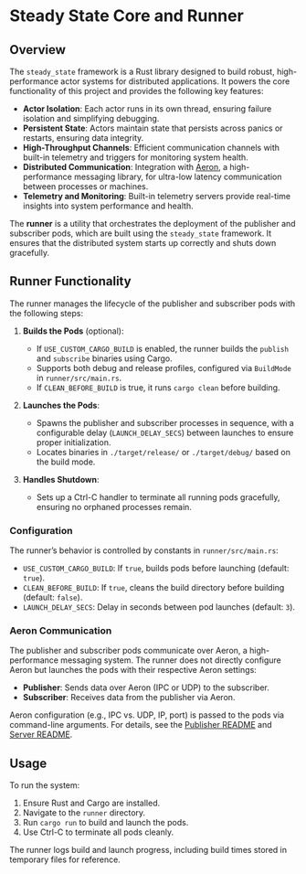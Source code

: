 
# Steady State Core and Runner

## Overview

The `steady_state` framework is a Rust library designed to build robust, high-performance actor systems for distributed applications. It powers the core functionality of this project and provides the following key features:

- **Actor Isolation**: Each actor runs in its own thread, ensuring failure isolation and simplifying debugging.
- **Persistent State**: Actors maintain state that persists across panics or restarts, ensuring data integrity.
- **High-Throughput Channels**: Efficient communication channels with built-in telemetry and triggers for monitoring system health.
- **Distributed Communication**: Integration with [Aeron](https://github.com/real-logic/aeron), a high-performance messaging library, for ultra-low latency communication between processes or machines.
- **Telemetry and Monitoring**: Built-in telemetry servers provide real-time insights into system performance and health.

The **runner** is a utility that orchestrates the deployment of the publisher and subscriber pods, which are built using the `steady_state` framework. It ensures that the distributed system starts up correctly and shuts down gracefully.

## Runner Functionality

The runner manages the lifecycle of the publisher and subscriber pods with the following steps:

1. **Builds the Pods** (optional):
    - If `USE_CUSTOM_CARGO_BUILD` is enabled, the runner builds the `publish` and `subscribe` binaries using Cargo.
    - Supports both debug and release profiles, configured via `BuildMode` in `runner/src/main.rs`.
    - If `CLEAN_BEFORE_BUILD` is true, it runs `cargo clean` before building.

2. **Launches the Pods**:
    - Spawns the publisher and subscriber processes in sequence, with a configurable delay (`LAUNCH_DELAY_SECS`) between launches to ensure proper initialization.
    - Locates binaries in `./target/release/` or `./target/debug/` based on the build mode.

3. **Handles Shutdown**:
    - Sets up a Ctrl-C handler to terminate all running pods gracefully, ensuring no orphaned processes remain.

### Configuration

The runner’s behavior is controlled by constants in `runner/src/main.rs`:

- `USE_CUSTOM_CARGO_BUILD`: If `true`, builds pods before launching (default: `true`).
- `CLEAN_BEFORE_BUILD`: If `true`, cleans the build directory before building (default: `false`).
- `LAUNCH_DELAY_SECS`: Delay in seconds between pod launches (default: `3`).

### Aeron Communication

The publisher and subscriber pods communicate over Aeron, a high-performance messaging system. The runner does not directly configure Aeron but launches the pods with their respective Aeron settings:

- **Publisher**: Sends data over Aeron (IPC or UDP) to the subscriber.
- **Subscriber**: Receives data from the publisher via Aeron.

Aeron configuration (e.g., IPC vs. UDP, IP, port) is passed to the pods via command-line arguments. For details, see the [Publisher README](#readme-2-publisher) and [Server README](#readme-3-server).

## Usage

To run the system:

1. Ensure Rust and Cargo are installed.
2. Navigate to the `runner` directory.
3. Run `cargo run` to build and launch the pods.
4. Use Ctrl-C to terminate all pods cleanly.

The runner logs build and launch progress, including build times stored in temporary files for reference.


